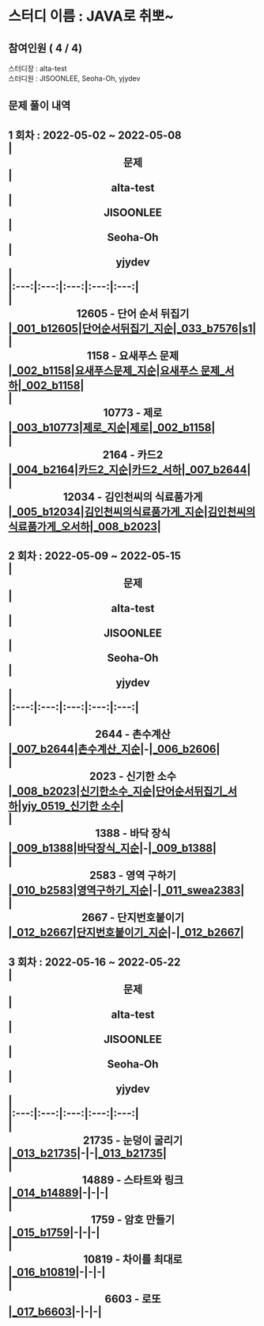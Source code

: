 # 스터디 이름 : JAVA로 취뽀~   
## 참여인원 ( 4 / 4)   
스터디장 : alta-test   
스터디원 : JISOONLEE, Seoha-Oh, yjydev   
## 문제 풀이 내역   
1 회차 : 2022-05-02 ~ 2022-05-08   
|<center>문제</center>|<center>alta-test</center>|<center>JISOONLEE</center>|<center>Seoha-Oh</center>|<center>yjydev</center>|   
|:---:|:---:|:---:|:---:|:---:|   
|<center>12605 - 단어 순서 뒤집기</center>|[_001_b12605](%ED%92%80%EC%9D%B4%EB%AA%A8%EC%9D%8C/12605%20-%20%EB%8B%A8%EC%96%B4%20%EC%88%9C%EC%84%9C%20%EB%92%A4%EC%A7%91%EA%B8%B0/alta-test/_001_b12605.java)|[단어순서뒤집기_지순](%ED%92%80%EC%9D%B4%EB%AA%A8%EC%9D%8C/12605%20-%20%EB%8B%A8%EC%96%B4%20%EC%88%9C%EC%84%9C%20%EB%92%A4%EC%A7%91%EA%B8%B0/JISOONLEE/%EB%8B%A8%EC%96%B4%EC%88%9C%EC%84%9C%EB%92%A4%EC%A7%91%EA%B8%B0_%EC%A7%80%EC%88%9C.java)|[_033_b7576](%ED%92%80%EC%9D%B4%EB%AA%A8%EC%9D%8C/12605%20-%20%EB%8B%A8%EC%96%B4%20%EC%88%9C%EC%84%9C%20%EB%92%A4%EC%A7%91%EA%B8%B0/Seoha-Oh/_033_b7576.java)|[s1](%ED%92%80%EC%9D%B4%EB%AA%A8%EC%9D%8C/12605%20-%20%EB%8B%A8%EC%96%B4%20%EC%88%9C%EC%84%9C%20%EB%92%A4%EC%A7%91%EA%B8%B0/yjydev/s1.java)|   
|<center>1158 - 요새푸스 문제</center>|[_002_b1158](%ED%92%80%EC%9D%B4%EB%AA%A8%EC%9D%8C/1158%20-%20%EC%9A%94%EC%83%88%ED%91%B8%EC%8A%A4%20%EB%AC%B8%EC%A0%9C/alta-test/_002_b1158.java)|[요새푸스문제_지순](%ED%92%80%EC%9D%B4%EB%AA%A8%EC%9D%8C/1158%20-%20%EC%9A%94%EC%83%88%ED%91%B8%EC%8A%A4%20%EB%AC%B8%EC%A0%9C/JISOONLEE/%EC%9A%94%EC%83%88%ED%91%B8%EC%8A%A4%EB%AC%B8%EC%A0%9C_%EC%A7%80%EC%88%9C.java)|[요새푸스 문제_서하](%ED%92%80%EC%9D%B4%EB%AA%A8%EC%9D%8C/1158%20-%20%EC%9A%94%EC%83%88%ED%91%B8%EC%8A%A4%20%EB%AC%B8%EC%A0%9C/Seoha-Oh/%EC%9A%94%EC%83%88%ED%91%B8%EC%8A%A4%20%EB%AC%B8%EC%A0%9C_%EC%84%9C%ED%95%98.java)|[_002_b1158](%ED%92%80%EC%9D%B4%EB%AA%A8%EC%9D%8C/1158%20-%20%EC%9A%94%EC%83%88%ED%91%B8%EC%8A%A4%20%EB%AC%B8%EC%A0%9C/yjydev/_002_b1158.java)|   
|<center>10773 - 제로</center>|[_003_b10773](%ED%92%80%EC%9D%B4%EB%AA%A8%EC%9D%8C/10773%20-%20%EC%A0%9C%EB%A1%9C/alta-test/_003_b10773.java)|[제로_지순](%ED%92%80%EC%9D%B4%EB%AA%A8%EC%9D%8C/10773%20-%20%EC%A0%9C%EB%A1%9C/JISOONLEE/%EC%A0%9C%EB%A1%9C_%EC%A7%80%EC%88%9C.java)|[제로](%ED%92%80%EC%9D%B4%EB%AA%A8%EC%9D%8C/10773%20-%20%EC%A0%9C%EB%A1%9C/Seoha-Oh/%EC%A0%9C%EB%A1%9C.java)|[_002_b1158](%ED%92%80%EC%9D%B4%EB%AA%A8%EC%9D%8C/10773%20-%20%EC%A0%9C%EB%A1%9C/yjydev/_002_b1158.java)|   
|<center>2164 - 카드2</center>|[_004_b2164](%ED%92%80%EC%9D%B4%EB%AA%A8%EC%9D%8C/2164%20-%20%EC%B9%B4%EB%93%9C2/alta-test/_004_b2164.java)|[카드2_지순](%ED%92%80%EC%9D%B4%EB%AA%A8%EC%9D%8C/2164%20-%20%EC%B9%B4%EB%93%9C2/JISOONLEE/%EC%B9%B4%EB%93%9C2_%EC%A7%80%EC%88%9C.java)|[카드2_서하](%ED%92%80%EC%9D%B4%EB%AA%A8%EC%9D%8C/2164%20-%20%EC%B9%B4%EB%93%9C2/Seoha-Oh/%EC%B9%B4%EB%93%9C2_%EC%84%9C%ED%95%98.java)|[_007_b2644](%ED%92%80%EC%9D%B4%EB%AA%A8%EC%9D%8C/2164%20-%20%EC%B9%B4%EB%93%9C2/yjydev/_007_b2644.java)|   
|<center>12034 - 김인천씨의 식료품가게</center>|[_005_b12034](%ED%92%80%EC%9D%B4%EB%AA%A8%EC%9D%8C/12034%20-%20%EA%B9%80%EC%9D%B8%EC%B2%9C%EC%94%A8%EC%9D%98%20%EC%8B%9D%EB%A3%8C%ED%92%88%EA%B0%80%EA%B2%8C/alta-test/_005_b12034.java)|[김인천씨의식료품가게_지순](%ED%92%80%EC%9D%B4%EB%AA%A8%EC%9D%8C/12034%20-%20%EA%B9%80%EC%9D%B8%EC%B2%9C%EC%94%A8%EC%9D%98%20%EC%8B%9D%EB%A3%8C%ED%92%88%EA%B0%80%EA%B2%8C/JISOONLEE/%EA%B9%80%EC%9D%B8%EC%B2%9C%EC%94%A8%EC%9D%98%EC%8B%9D%EB%A3%8C%ED%92%88%EA%B0%80%EA%B2%8C_%EC%A7%80%EC%88%9C.java)|[김인천씨의 식료품가게_오서하](%ED%92%80%EC%9D%B4%EB%AA%A8%EC%9D%8C/12034%20-%20%EA%B9%80%EC%9D%B8%EC%B2%9C%EC%94%A8%EC%9D%98%20%EC%8B%9D%EB%A3%8C%ED%92%88%EA%B0%80%EA%B2%8C/Seoha-Oh/%EA%B9%80%EC%9D%B8%EC%B2%9C%EC%94%A8%EC%9D%98%20%EC%8B%9D%EB%A3%8C%ED%92%88%EA%B0%80%EA%B2%8C_%EC%98%A4%EC%84%9C%ED%95%98.java)|[_008_b2023](%ED%92%80%EC%9D%B4%EB%AA%A8%EC%9D%8C/12034%20-%20%EA%B9%80%EC%9D%B8%EC%B2%9C%EC%94%A8%EC%9D%98%20%EC%8B%9D%EB%A3%8C%ED%92%88%EA%B0%80%EA%B2%8C/yjydev/_008_b2023.java)|   
---   
2 회차 : 2022-05-09 ~ 2022-05-15   
|<center>문제</center>|<center>alta-test</center>|<center>JISOONLEE</center>|<center>Seoha-Oh</center>|<center>yjydev</center>|   
|:---:|:---:|:---:|:---:|:---:|   
|<center>2644 - 촌수계산</center>|[_007_b2644](%ED%92%80%EC%9D%B4%EB%AA%A8%EC%9D%8C/2644%20-%20%EC%B4%8C%EC%88%98%EA%B3%84%EC%82%B0/alta-test/_007_b2644.java)|[촌수계산_지순](%ED%92%80%EC%9D%B4%EB%AA%A8%EC%9D%8C/2644%20-%20%EC%B4%8C%EC%88%98%EA%B3%84%EC%82%B0/JISOONLEE/%EC%B4%8C%EC%88%98%EA%B3%84%EC%82%B0_%EC%A7%80%EC%88%9C.java)|-|[_006_b2606](%ED%92%80%EC%9D%B4%EB%AA%A8%EC%9D%8C/2644%20-%20%EC%B4%8C%EC%88%98%EA%B3%84%EC%82%B0/yjydev/_006_b2606.java)|   
|<center>2023 - 신기한 소수</center>|[_008_b2023](%ED%92%80%EC%9D%B4%EB%AA%A8%EC%9D%8C/2023%20-%20%EC%8B%A0%EA%B8%B0%ED%95%9C%20%EC%86%8C%EC%88%98/alta-test/_008_b2023.java)|[신기한소수_지순](%ED%92%80%EC%9D%B4%EB%AA%A8%EC%9D%8C/2023%20-%20%EC%8B%A0%EA%B8%B0%ED%95%9C%20%EC%86%8C%EC%88%98/JISOONLEE/%EC%8B%A0%EA%B8%B0%ED%95%9C%EC%86%8C%EC%88%98_%EC%A7%80%EC%88%9C.java)|[단어순서뒤집기_서하](%ED%92%80%EC%9D%B4%EB%AA%A8%EC%9D%8C/2023%20-%20%EC%8B%A0%EA%B8%B0%ED%95%9C%20%EC%86%8C%EC%88%98/Seoha-Oh/%EB%8B%A8%EC%96%B4%EC%88%9C%EC%84%9C%EB%92%A4%EC%A7%91%EA%B8%B0_%EC%84%9C%ED%95%98.java)|[yjy_0519_신기한 소수](%ED%92%80%EC%9D%B4%EB%AA%A8%EC%9D%8C/2023%20-%20%EC%8B%A0%EA%B8%B0%ED%95%9C%20%EC%86%8C%EC%88%98/yjydev/yjy_0519_%EC%8B%A0%EA%B8%B0%ED%95%9C%20%EC%86%8C%EC%88%98.java)|   
|<center>1388 - 바닥 장식</center>|[_009_b1388](%ED%92%80%EC%9D%B4%EB%AA%A8%EC%9D%8C/1388%20-%20%EB%B0%94%EB%8B%A5%20%EC%9E%A5%EC%8B%9D/alta-test/_009_b1388.java)|[바닥장식_지순](%ED%92%80%EC%9D%B4%EB%AA%A8%EC%9D%8C/1388%20-%20%EB%B0%94%EB%8B%A5%20%EC%9E%A5%EC%8B%9D/JISOONLEE/%EB%B0%94%EB%8B%A5%EC%9E%A5%EC%8B%9D_%EC%A7%80%EC%88%9C.java)|-|[_009_b1388](%ED%92%80%EC%9D%B4%EB%AA%A8%EC%9D%8C/1388%20-%20%EB%B0%94%EB%8B%A5%20%EC%9E%A5%EC%8B%9D/yjydev/_009_b1388.java)|   
|<center>2583 - 영역 구하기</center>|[_010_b2583](%ED%92%80%EC%9D%B4%EB%AA%A8%EC%9D%8C/2583%20-%20%EC%98%81%EC%97%AD%20%EA%B5%AC%ED%95%98%EA%B8%B0/alta-test/_010_b2583.java)|[영역구하기_지순](%ED%92%80%EC%9D%B4%EB%AA%A8%EC%9D%8C/2583%20-%20%EC%98%81%EC%97%AD%20%EA%B5%AC%ED%95%98%EA%B8%B0/JISOONLEE/%EC%98%81%EC%97%AD%EA%B5%AC%ED%95%98%EA%B8%B0_%EC%A7%80%EC%88%9C.java)|-|[_011_swea2383](%ED%92%80%EC%9D%B4%EB%AA%A8%EC%9D%8C/2583%20-%20%EC%98%81%EC%97%AD%20%EA%B5%AC%ED%95%98%EA%B8%B0/yjydev/_011_swea2383.java)|   
|<center>2667 - 단지번호붙이기</center>|[_012_b2667](%ED%92%80%EC%9D%B4%EB%AA%A8%EC%9D%8C/2667%20-%20%EB%8B%A8%EC%A7%80%EB%B2%88%ED%98%B8%EB%B6%99%EC%9D%B4%EA%B8%B0/alta-test/_012_b2667.java)|[단지번호붙이기_지순](%ED%92%80%EC%9D%B4%EB%AA%A8%EC%9D%8C/2667%20-%20%EB%8B%A8%EC%A7%80%EB%B2%88%ED%98%B8%EB%B6%99%EC%9D%B4%EA%B8%B0/JISOONLEE/%EB%8B%A8%EC%A7%80%EB%B2%88%ED%98%B8%EB%B6%99%EC%9D%B4%EA%B8%B0_%EC%A7%80%EC%88%9C.java)|-|[_012_b2667](%ED%92%80%EC%9D%B4%EB%AA%A8%EC%9D%8C/2667%20-%20%EB%8B%A8%EC%A7%80%EB%B2%88%ED%98%B8%EB%B6%99%EC%9D%B4%EA%B8%B0/yjydev/_012_b2667.java)|   
---   
3 회차 : 2022-05-16 ~ 2022-05-22   
|<center>문제</center>|<center>alta-test</center>|<center>JISOONLEE</center>|<center>Seoha-Oh</center>|<center>yjydev</center>|   
|:---:|:---:|:---:|:---:|:---:|   
|<center>21735 - 눈덩이 굴리기</center>|[_013_b21735](%ED%92%80%EC%9D%B4%EB%AA%A8%EC%9D%8C/21735%20-%20%EB%88%88%EB%8D%A9%EC%9D%B4%20%EA%B5%B4%EB%A6%AC%EA%B8%B0/alta-test/_013_b21735.java)|-|-|[_013_b21735](%ED%92%80%EC%9D%B4%EB%AA%A8%EC%9D%8C/21735%20-%20%EB%88%88%EB%8D%A9%EC%9D%B4%20%EA%B5%B4%EB%A6%AC%EA%B8%B0/yjydev/_013_b21735.java)|   
|<center>14889 - 스타트와 링크</center>|[_014_b14889](%ED%92%80%EC%9D%B4%EB%AA%A8%EC%9D%8C/14889%20-%20%EC%8A%A4%ED%83%80%ED%8A%B8%EC%99%80%20%EB%A7%81%ED%81%AC/alta-test/_014_b14889.java)|-|-|-|   
|<center>1759 - 암호 만들기</center>|[_015_b1759](%ED%92%80%EC%9D%B4%EB%AA%A8%EC%9D%8C/1759%20-%20%EC%95%94%ED%98%B8%20%EB%A7%8C%EB%93%A4%EA%B8%B0/alta-test/_015_b1759.java)|-|-|-|   
|<center>10819 - 차이를 최대로</center>|[_016_b10819](%ED%92%80%EC%9D%B4%EB%AA%A8%EC%9D%8C/10819%20-%20%EC%B0%A8%EC%9D%B4%EB%A5%BC%20%EC%B5%9C%EB%8C%80%EB%A1%9C/alta-test/_016_b10819.java)|-|-|-|   
|<center>6603 - 로또</center>|[_017_b6603](%ED%92%80%EC%9D%B4%EB%AA%A8%EC%9D%8C/6603%20-%20%EB%A1%9C%EB%98%90/alta-test/_017_b6603.java)|-|-|-|   
---   
